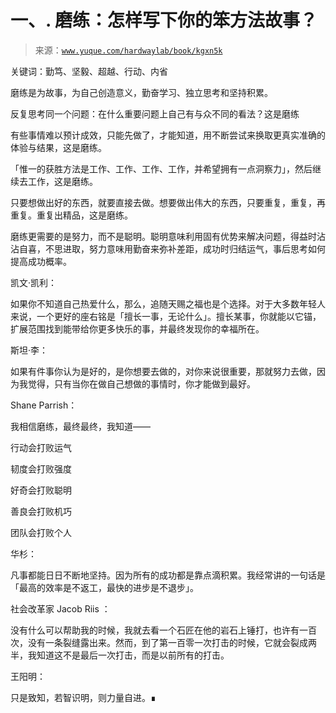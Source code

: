 # 一、\. 磨练：怎样写下你的笨方法故事？

> 来源：[`www.yuque.com/hardwaylab/book/kgxn5k`](https://www.yuque.com/hardwaylab/book/kgxn5k)

<ne-quote id="ue919a065" data-lake-id="ue919a065">

关键词：勤笃、坚毅、超越、行动、内省</ne-quote> 

磨练是为故事，为自己创造意义，勤奋学习、独立思考和坚持积累。 

反复思考同一个问题：在什么重要问题上自己有与众不同的看法？这是磨练 

有些事情难以预计成效，只能先做了，才能知道，用不断尝试来换取更真实准确的体验与结果，这是磨练。 

「惟一的获胜方法是工作、工作、工作、工作，并希望拥有一点洞察力」，然后继续去工作，这是磨练。 

只要想做出好的东西，就要直接去做。想要做出伟大的东西，只要重复，重复，再重复。重复出精品，这是磨练。 

磨练更需要的是努力，而不是聪明。聪明意味利用固有优势来解决问题，得益时沾沾自喜，不思进取，努力意味用勤奋来弥补差距，成功时归结运气，事后思考如何提高成功概率。 

凯文·凯利： <ne-quote id="u167ab35c" data-lake-id="u167ab35c">

如果你不知道自己热爱什么，那么，追随天赐之福也是个选择。对于大多数年轻人来说，一个更好的座右铭是「擅长一事，无论什么」。擅长某事，你就能以它锚，扩展范围找到能带给你更多快乐的事，并最终发现你的幸福所在。</ne-quote> 

斯坦·李： <ne-quote id="u86acb9c3" data-lake-id="u86acb9c3">

如果有件事你认为是好的，是你想要去做的，对你来说很重要，那就努力去做，因为我觉得，只有当你在做自己想做的事情时，你才能做到最好。</ne-quote> 

Shane Parrish： <ne-quote id="u2bf6fc7d" data-lake-id="u2bf6fc7d">

我相信磨练，最终最终，我知道—— 

行动会打败运气 

韧度会打败强度 

好奇会打败聪明 

善良会打败机巧 

团队会打败个人</ne-quote> 

华杉： <ne-quote id="u6d715b2a" data-lake-id="u6d715b2a">

凡事都能日日不断地坚持。因为所有的成功都是靠点滴积累。我经常讲的一句话是「最高的效率是不返工，最快的进步是不退步」。</ne-quote> 

社会改革家 Jacob Riis ： <ne-quote id="u9a53d071" data-lake-id="u9a53d071">

没有什么可以帮助我的时候，我就去看一个石匠在他的岩石上锤打，也许有一百次，没有一条裂缝露出来。然而，到了第一百零一次打击的时候，它就会裂成两半，我知道这不是最后一次打击，而是以前所有的打击。</ne-quote> 

王阳明： <ne-quote id="ueb68e963" data-lake-id="ueb68e963">

只是致知，若智识明，则力量自进。∎</ne-quote>
